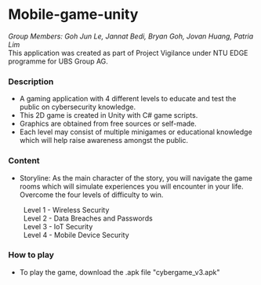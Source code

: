 # Mobile-game-unity
*Group Members: Goh Jun Le, Jannat Bedi, Bryan Goh, Jovan Huang, Patria Lim* <br>
This application was created as part of Project Vigilance under NTU EDGE programme for UBS Group AG. <br>

### Description
- A gaming application with 4 different levels to educate and test the public on cybersecurity knowledge. <br>
- This 2D game is created in Unity with C# game scripts. <br>
- Graphics are obtained from free sources or self-made. <br>
- Each level may consist of multiple minigames or educational knowledge which will help raise awareness amongst the public. <br>

### Content
- Storyline: As the main character of the story, you will navigate the game rooms which will simulate experiences you will encounter in your life. Overcome the four levels of difficulty to win. <br>

&nbsp;&nbsp;&nbsp;&nbsp;&nbsp;&nbsp;&nbsp;&nbsp;Level 1 - Wireless Security<br>
&nbsp;&nbsp;&nbsp;&nbsp;&nbsp;&nbsp;&nbsp;&nbsp;Level 2 - Data Breaches and Passwords<br>
&nbsp;&nbsp;&nbsp;&nbsp;&nbsp;&nbsp;&nbsp;&nbsp;Level 3 - IoT Security<br>
&nbsp;&nbsp;&nbsp;&nbsp;&nbsp;&nbsp;&nbsp;&nbsp;Level 4 - Mobile Device Security<br>

### How to play
- To play the game, download the .apk file "cybergame_v3.apk"


